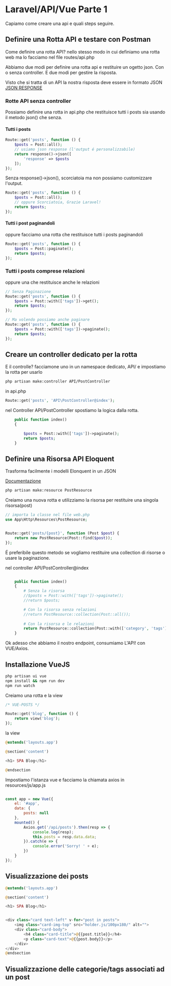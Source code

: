 # Laravel/API/Vue Parte 1

Capiamo come creare una api e quali steps seguire.

## Definire una Rotta API e testare con Postman

Come definire una rotta API? nello stesso modo in cui definiamo una rotta web ma lo facciamo nel file routes/api.php

Abbiamo due modi per definire una rotta api e restituire un ogetto json. Con o senza controller. E due modi per gestire la risposta.

Visto che si tratta di un API la nostra risposta deve essere in formato JSON [JSON RESPONSE](https://laravel.com/docs/7.x/responses#json-responses)

### Rotte API senza controller

Possiamo definire una rotta in api.php che restituisce tutti i posts
sia usando il metodo json() che senza.

#### Tutti i posts

```php
Route::get('posts', function () {
    $posts = Post::all();
    // usiamo json response (l'output é personalizzabile) 
    return response()->json([
        'response' => $posts
    ]);
});
```

Senza response()->json(), scorciatoia ma non possiamo customizzare l'output.

```php
Route::get('posts', function () {
    $posts = Post::all();
    // oppure Scorciatoia, Grazie Laravel!
    return $posts;
});
```

#### Tutti i post paginandoli

oppure facciamo una rotta che restituisce tutti i posts paginandoli

```php
Route::get('posts', function () {
    $posts = Post::paginate();
    return $posts;
});
```

### Tutti i posts comprese relazioni

oppure una che restituisce anche le relazioni

```php
// Senza Paginazione
Route::get('posts', function () {
    $posts = Post::with(['tags'])->get();
    return $posts;
});

// Ma volendo possiamo anche paginare
Route::get('posts', function () {
    $posts = Post::with(['tags'])->paginate();
    return $posts;
});

```


## Creare un controller dedicato per la rotta

E il controlle? facciamone uno in un namespace dedicato, API/ e impostiamo la rotta per usarlo

```bash
php artisan make:controller API/PostController

```

in api.php

```php
Route::get('posts', 'API\PostController@index');

```

nel Controller API/PostController spostiamo la logica dalla rotta.

```php
    public function index()
    {

        $posts = Post::with(['tags'])->paginate();
        return $posts;
    }
```

## Definire una Risorsa API Eloquent

Trasforma facilmente i modelli Elonquent in un JSON

[Documentazione](https://laravel.com/docs/7.x/eloquent-resources#generating-resources)

```bash
php artisan make:resource PostResource
```

Creiamo una nuova rotta e utilizziamo la risorsa per restituire una singola risorsa(post)

```php
// importa la classe nel file web.php
use App\Http\Resources\PostResource;


Route::get('posts/{post}', function (Post $post) {
    return new PostResource(Post::find($post));
});

```

É preferibile questo metodo se vogliamo restituire una collection di risorse o usare la paginazione.

nel controller API/PostController@index 

```php

    public function index()
    {
        # Senza la risorsa
        //$posts = Post::with(['tags'])->paginate();
        //return $posts;

        # Con la risorsa senza relazioni
        //return PostResource::collection(Post::all());
        
        # Con la risorsa e le relazioni
        return PostResource::collection(Post::with(['category', 'tags'])->paginate());
    }
```

Ok adesso che abbiamo il nostro endpoint, consumiamo L'API! con VUE/Axios.


## Installazione VueJS

```bash
php artisan ui vue
npm install && npm run dev
npm run watch
```

Creiamo una rotta e la view

```php
/* VUE-POSTS */

Route::get('blog', function () {
    return view('blog');
});

```

la view

```php
@extends('layouts.app')

@section('content')

<h1> SPA Blog</h1>

@endsection

```

Impostiamo l'istanza vue e facciamo la chiamata axios
in resources/js/app.js

```js

const app = new Vue({
    el: '#app',
    data: {
        posts: null
    },
    mounted() {
        Axios.get('/api/posts').then(resp => {
            console.log(resp);
            this.posts = resp.data.data;
        }).catch(e => {
            console.error('Sorry! ' + e);
        })
    }
});

```

## Visualizzazione dei posts
```php
@extends('layouts.app')

@section('content')

<h1> SPA Blog</h1>


<div class="card text-left" v-for="post in posts">
    <img class="card-img-top" src="holder.js/100px180/" alt="">
    <div class="card-body">
        <h4 class="card-title">@{{post.title}}</h4>
        <p class="card-text">@{{post.body}}</p>
    </div>
</div>
@endsection

```

## Visualizzazione delle categorie/tags associati ad un post

